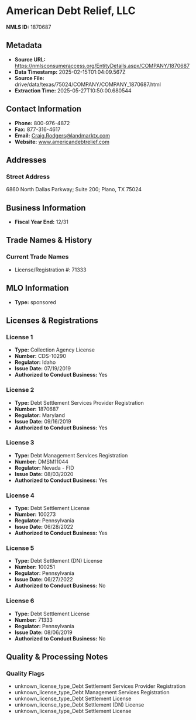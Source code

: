 # American Debt Relief, LLC

**NMLS ID:** 1870687

## Metadata
- **Source URL:** https://nmlsconsumeraccess.org/EntityDetails.aspx/COMPANY/1870687
- **Data Timestamp:** 2025-02-15T01:04:09.567Z
- **Source File:** drive/data/texas/75024/COMPANY/COMPANY_1870687.html
- **Extraction Time:** 2025-05-27T10:50:00.680544

## Contact Information
- **Phone:** 800-976-4872
- **Fax:** 877-316-4617
- **Email:** Craig.Rodgers@landmarktx.com
- **Website:** www.americandebtrelief.com

## Addresses
### Street Address
6860 North Dallas Parkway; Suite 200; Plano, TX 75024

## Business Information
- **Fiscal Year End:** 12/31

## Trade Names & History
### Current Trade Names
- License/Registration #: 71333

## MLO Information
- **Type:** sponsored

## Licenses & Registrations

### License 1
- **Type:** Collection Agency License
- **Number:** CDS-10290
- **Regulator:** Idaho
- **Issue Date:** 07/19/2019
- **Authorized to Conduct Business:** Yes

### License 2
- **Type:** Debt Settlement Services Provider Registration
- **Number:** 1870687
- **Regulator:** Maryland
- **Issue Date:** 09/16/2019
- **Authorized to Conduct Business:** Yes

### License 3
- **Type:** Debt Management Services Registration
- **Number:** DMSM11044
- **Regulator:** Nevada - FID
- **Issue Date:** 08/03/2020
- **Authorized to Conduct Business:** Yes

### License 4
- **Type:** Debt Settlement License
- **Number:** 100273
- **Regulator:** Pennsylvania
- **Issue Date:** 06/28/2022
- **Authorized to Conduct Business:** Yes

### License 5
- **Type:** Debt Settlement (DN) License
- **Number:** 100251
- **Regulator:** Pennsylvania
- **Issue Date:** 06/27/2022
- **Authorized to Conduct Business:** No

### License 6
- **Type:** Debt Settlement License
- **Number:** 71333
- **Regulator:** Pennsylvania
- **Issue Date:** 08/06/2019
- **Authorized to Conduct Business:** No

## Quality & Processing Notes
### Quality Flags
- unknown_license_type_Debt Settlement Services Provider Registration
- unknown_license_type_Debt Management Services Registration
- unknown_license_type_Debt Settlement License
- unknown_license_type_Debt Settlement (DN) License
- unknown_license_type_Debt Settlement License
